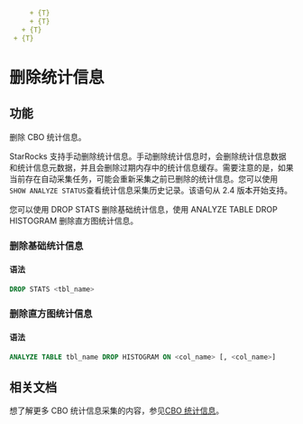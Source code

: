 ```yaml
     + {T}
     + {T}
   + {T}
 + {T}
```

# 删除统计信息

## 功能

删除 CBO 统计信息。

StarRocks 支持手动删除统计信息。手动删除统计信息时，会删除统计信息数据和统计信息元数据，并且会删除过期内存中的统计信息缓存。需要注意的是，如果当前存在自动采集任务，可能会重新采集之前已删除的统计信息。您可以使用`SHOW ANALYZE STATUS`查看统计信息采集历史记录。该语句从 2.4 版本开始支持。

您可以使用 DROP STATS 删除基础统计信息，使用 ANALYZE TABLE DROP HISTOGRAM 删除直方图统计信息。

### 删除基础统计信息

#### 语法

```SQL
DROP STATS <tbl_name>
```
### 删除直方图统计信息

#### 语法

```SQL
ANALYZE TABLE tbl_name DROP HISTOGRAM ON <col_name> [, <col_name>]
```

## 相关文档

想了解更多 CBO 统计信息采集的内容，参见[CBO 统计信息](../../../using_starrocks/Cost_based_optimizer.md)。
```